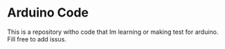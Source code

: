 # Arduino Code
This is a repository witho code that Im learning or making test for arduino. Fill free to add issus.